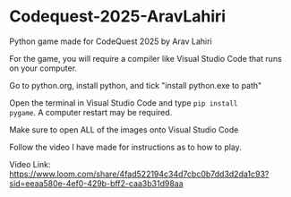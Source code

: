 # Codequest-2025-AravLahiri
Python game made for CodeQuest 2025 by Arav Lahiri

For the game, you will require a compiler like Visual Studio Code that runs on your computer.

Go to python.org, install python, and tick "install python.exe to path"

Open the terminal in Visual Studio Code and type <code>pip install pygame</code>. A computer restart may be required.

Make sure to open ALL of the images onto Visual Studio Code

Follow the video I have made for instructions as to how to play.

Video Link: https://www.loom.com/share/4fad522194c34d7cbc0b7dd3d2da1c93?sid=eeaa580e-4ef0-429b-bff2-caa3b31d98aa
